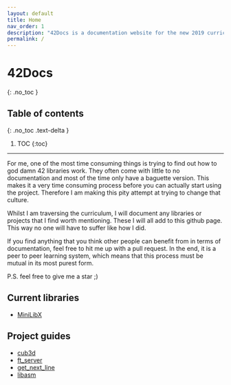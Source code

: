 ```yaml
---
layout: default
title: Home
nav_order: 1
description: "42Docs is a documentation website for the new 2019 curriculum's assignment"
permalink: /
---
```


# 42Docs
{: .no_toc }

## Table of contents
{: .no_toc .text-delta }

1. TOC
{:toc}


---

For me, one of the most time consuming things is trying to find out how to god
damn 42 libraries work. They often come with little to no documentation and most
of the time only have a baguette version. This makes it a very time consuming
process before you can actually start using the project. Therefore I am making
this pity attempt at trying to change that culture.

Whilst I am traversing the curriculum, I will document any libraries or projects
that I find worth mentioning. These I will all add to this github page. This way
no one will have to suffer like how I did.

If you find anything that you think other people can benefit from in terms of
documentation, feel free to hit me up with a pull request. In the end, it is a
peer to peer learning system, which means that this process must be mutual
in its most purest form.

P.S. feel free to give me a star ;)

## Current libraries

- [MiniLibX](./libs/minilibx.html)

## Project guides

- [cub3d](./projects/cub3d.html)
- [ft_server](./projects/ft_server.html)
- [get_next_line](./projects/get_next_line.html)
- [libasm](./projects/libasm.html)

